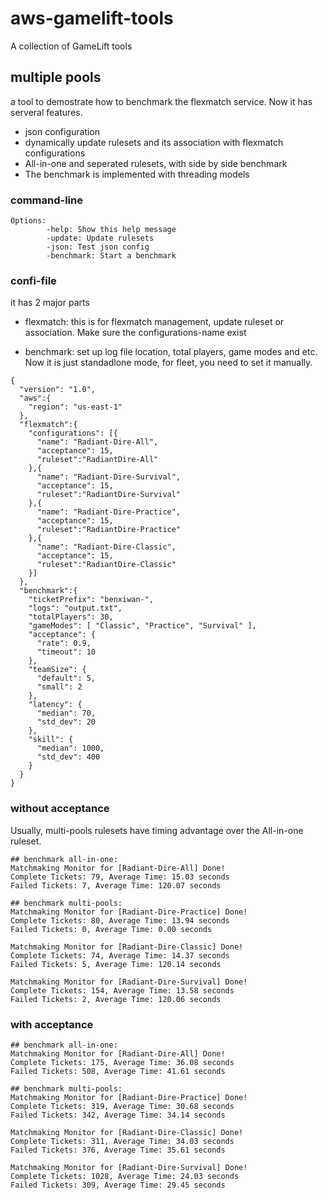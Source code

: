 # aws-gamelift-tools
A collection of GameLift tools

## multiple pools

a tool to demostrate how to benchmark the flexmatch service. Now it has serveral features.

+ json configuration
+ dynamically update rulesets and its association with flexmatch configurations
+ All-in-one and seperated rulesets, with side by side benchmark
+ The benchmark is implemented with threading models

### command-line
```
Options:
        -help: Show this help message
        -update: Update rulesets
        -json: Test json config
        -benchmark: Start a benchmark
```

### confi-file

it has 2 major parts

+ flexmatch: this is for flexmatch management, update ruleset or association. Make sure the configurations-name exist

+ benchmark: set up log file location, total players, game modes and etc. Now it is just standadlone mode, for fleet, you need to set it manually.

```
{
  "version": "1.0",
  "aws":{
    "region": "us-east-1"
  },
  "flexmatch":{
    "configurations": [{
      "name": "Radiant-Dire-All",
      "acceptance": 15,
      "ruleset":"RadiantDire-All"
    },{
      "name": "Radiant-Dire-Survival",
      "acceptance": 15,
      "ruleset":"RadiantDire-Survival"
    },{
      "name": "Radiant-Dire-Practice",
      "acceptance": 15,
      "ruleset":"RadiantDire-Practice"
    },{
      "name": "Radiant-Dire-Classic",
      "acceptance": 15,
      "ruleset":"RadiantDire-Classic"
    }]
  },
  "benchmark":{
    "ticketPrefix": "benxiwan-",
    "logs": "output.txt",
    "totalPlayers": 30,
    "gameModes": [ "Classic", "Practice", "Survival" ],
    "acceptance": {
      "rate": 0.9,
      "timeout": 10
    },
    "teamSize": {
      "default": 5,
      "small": 2
    },
    "latency": {
      "median": 70,
      "std_dev": 20
    },
    "skill": {
      "median": 1000,
      "std_dev": 400
    }
  }
}
```

### without acceptance
Usually, multi-pools rulesets have timing advantage over the All-in-one ruleset.

```
## benchmark all-in-one:
Matchmaking Monitor for [Radiant-Dire-All] Done!
Complete Tickets: 79, Average Time: 15.03 seconds
Failed Tickets: 7, Average Time: 120.07 seconds

## benchmark multi-pools:
Matchmaking Monitor for [Radiant-Dire-Practice] Done!
Complete Tickets: 80, Average Time: 13.94 seconds
Failed Tickets: 0, Average Time: 0.00 seconds

Matchmaking Monitor for [Radiant-Dire-Classic] Done!
Complete Tickets: 74, Average Time: 14.37 seconds
Failed Tickets: 5, Average Time: 120.14 seconds

Matchmaking Monitor for [Radiant-Dire-Survival] Done!
Complete Tickets: 154, Average Time: 13.58 seconds
Failed Tickets: 2, Average Time: 120.06 seconds

```
### with acceptance

```
## benchmark all-in-one:
Matchmaking Monitor for [Radiant-Dire-All] Done!
Complete Tickets: 175, Average Time: 36.08 seconds
Failed Tickets: 508, Average Time: 41.61 seconds

## benchmark multi-pools:
Matchmaking Monitor for [Radiant-Dire-Practice] Done!
Complete Tickets: 319, Average Time: 30.68 seconds
Failed Tickets: 342, Average Time: 34.14 seconds

Matchmaking Monitor for [Radiant-Dire-Classic] Done!
Complete Tickets: 311, Average Time: 34.03 seconds
Failed Tickets: 376, Average Time: 35.61 seconds

Matchmaking Monitor for [Radiant-Dire-Survival] Done!
Complete Tickets: 1028, Average Time: 24.03 seconds
Failed Tickets: 309, Average Time: 29.45 seconds

```